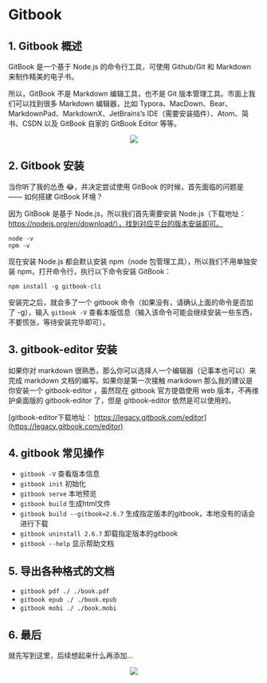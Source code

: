 # Gitbook 
## 1. Gitbook 概述
 GitBook 是一个基于 Node.js 的命令行工具，可使用 Github/Git 和 Markdown 来制作精美的电子书。

所以，GitBook 不是 Markdown 编辑工具，也不是 Git 版本管理工具。市面上我们可以找到很多 Markdown 编辑器，比如 Typora、MacDown、Bear、MarkdownPad、MarkdownX、JetBrains’s IDE（需要安装插件）、Atom、简书、CSDN 以及 GitBook 自家的 GitBook Editor 等等。

<center>
<img src="../img/20180718161741325.png">
</center>

## 2. Gitbook 安装
当你听了我的怂恿 😂，并决定尝试使用 GitBook 的时候，首先面临的问题是 —— 如何搭建 GitBook 环境？

因为 GitBook 是基于 Node.js，所以我们首先需要安装 Node.js（下载地址：https://nodejs.org/en/download/），找到对应平台的版本安装即可。

```shell
node -v
npm -v
```

现在安装 Node.js 都会默认安装 npm（node 包管理工具），所以我们不用单独安装 npm，打开命令行，执行以下命令安装 GitBook：

```shell
npm install -g gitbook-cli
```

安装完之后，就会多了一个 gitbook 命令（如果没有，请确认上面的命令是否加了 -g），输入 `gitbook -V` 查看本版信息（输入该命令可能会继续安装一些东西，不要慌张，等待安装完毕即可）。

## 3. gitbook-editor 安装
如果你对 markdown 很熟悉，那么你可以选择人一个编辑器（记事本也可以）来完成 markdown 文档的编写。如果你是第一次接触 markdown 那么我的建议是你安装一个 gitbook-editor ，虽然现在 gitbook 官方提倡使用 web 版本，不再维护桌面版的 gitbook-editor 了，但是 gitbook-editor 依然是可以使用的。

[gitbook-editor下载地址： https://legacy.gitbook.com/editor](https://legacy.gitbook.com/editor)

## 4. gitbook 常见操作

- `gitbook -V`  查看版本信息
- `gitbook init`  初始化
- `gitbook serve`  本地预览
- `gitbook build`  生成html文件
- `gitbook build --gitbook=2.6.7` 生成指定版本的gitbook，本地没有的话会进行下载
- `gitbook uninstall 2.6.7`  卸载指定版本的gitbook
- `gitbook --help`  显示帮助文档

## 5. 导出各种格式的文档

- `gitbook pdf ./ ./book.pdf`
- `gitbook epub ./ ./book.epub`
- `gitbook mobi ./ ./book.mobi`

## 6. 最后
就先写到这里，后续想起来什么再添加...

<center>
<img src="../img/20190509150744837.jpg">
</center>